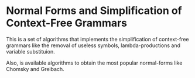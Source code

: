 # Normal Forms and Simplification of Context-Free Grammars
This is a set of algorithms that implements the simplification of context-free grammars like the removal of useless symbols, lambda-productions and variable substituion.

Also, is available algorithms to obtain the most popular normal-forms like Chomsky and Greibach.